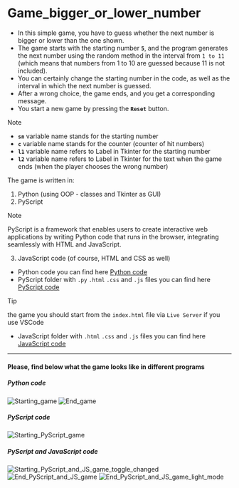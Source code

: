 # Game_bigger_or_lower_number

- In this simple game, you have to guess whether the next number is bigger or lower than the one shown.
- The game starts with the starting number **`5`**, and the program generates the next number using the random method in the interval from `1 to 11` (which means that numbers from 1 to 10 are guessed because 11 is not included).
- You can certainly change the starting number in the code, as well as the interval in which the next number is guessed.
- After a wrong choice, the game ends, and you get a corresponding message.
- You start a new game by pressing the **`Reset`** button.

> [!NOTE]
> - **`sn`** variable name stands for the starting number
> - **`c`** variable name stands for the counter (counter of hit numbers)
> - **`l1`** variable name refers to Label in Tkinter for the starting number
> - **`l2`** variable name refers to Label in Tkinter for the text when the game ends (when the player chooses the wrong number)

The game is written in:
1. Python (using OOP - classes and Tkinter as GUI)
2. PyScript
> [!NOTE]
> PyScript is a framework that enables users to create interactive web applications by writing Python code that runs in the browser, integrating seamlessly with HTML and JavaScript.
3. JavaScript code (of course, HTML and CSS as well)

- Python code you can find here [Python code](The_game_bigger_or_lower_number.py)
- PyScript folder with `.py` `.html` `.css` and `.js` files you can find here [PyScript code](PyScript_lower_or_bigger_number_one_page)
> [!TIP]
> the game you should start from the `index.html` file via `Live Server` if you use VSCode 
- JavaScript folder with `.html` `.css` and `.js` files you can find here [JavaScript code](JavaScript_lower_or_bigger_number_one_page)

---

#### Please, find below what the game looks like in different programs

##### Python code

![Starting_game](https://github.com/NikolaPopovic71/Game_bigger_or_lower_number/assets/145991792/c9052f54-c0c9-472c-9af1-ba21bbd0d445)
![End_game](https://github.com/NikolaPopovic71/Game_bigger_or_lower_number/assets/145991792/ee720b30-49d4-46a1-b3fe-0e17cb53303b)

##### PyScript code

![Starting_PyScript_game](https://github.com/NikolaPopovic71/Game_bigger_or_lower_number/assets/145991792/ea76c1f8-1c80-49fa-bf5b-582d343fe27d)

##### PyScript and JavaScript code

![Starting_PyScript_and_JS_game_toggle_changed](https://github.com/NikolaPopovic71/Game_bigger_or_lower_number/assets/145991792/219a1959-c806-4f89-b814-c6998e5d0838)
![End_PyScript_and_JS_game](https://github.com/NikolaPopovic71/Game_bigger_or_lower_number/assets/145991792/05c9834b-6c4c-43d1-9402-f9cc4fcec078)
![End_PyScript_and_JS_game_light_mode](https://github.com/NikolaPopovic71/Game_bigger_or_lower_number/assets/145991792/868f6462-2d19-440f-a743-418247dface6)



